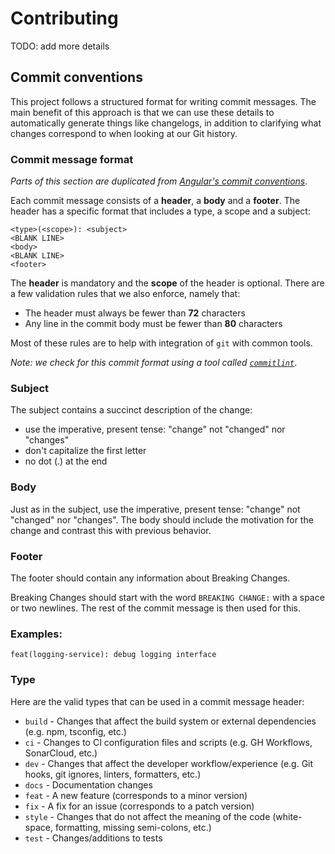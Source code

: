 # Contributing

TODO: add more details

## Commit conventions

This project follows a structured format for writing commit messages. The main
benefit of this approach is that we can use these details to automatically
generate things like changelogs, in addition to clarifying what changes
correspond to when looking at our Git history.

### Commit message format

_Parts of this section are duplicated from
[Angular's commit conventions](https://github.com/angular/angular/blob/master/CONTRIBUTING.md#-commit-message-guidelines)_.

Each commit message consists of a **header**, a **body** and a **footer**. The
header has a specific format that includes a type, a scope and a subject:

```git
<type>(<scope>): <subject>
<BLANK LINE>
<body>
<BLANK LINE>
<footer>
```

The **header** is mandatory and the **scope** of the header is optional. There
are a few validation rules that we also enforce, namely that:

- The header must always be fewer than **72** characters
- Any line in the commit body must be fewer than **80** characters

Most of these rules are to help with integration of `git` with common tools.

_Note: we check for this commit format using a tool called
[`commitlint`](https://commitlint.js.org/#/)_.

### Subject

The subject contains a succinct description of the change:

- use the imperative, present tense: "change" not "changed" nor "changes"
- don't capitalize the first letter
- no dot (.) at the end

### Body

Just as in the subject, use the imperative, present tense: "change" not
"changed" nor "changes". The body should include the motivation for the change
and contrast this with previous behavior.

### Footer

The footer should contain any information about Breaking Changes.

Breaking Changes should start with the word `BREAKING CHANGE:` with a space or two
newlines. The rest of the commit message is then used for this.

### Examples:

`feat(logging-service): debug logging interface`

### Type

Here are the valid types that can be used in a commit message header:

- `build` - Changes that affect the build system or external dependencies (e.g. npm, tsconfig, etc.)
- `ci` - Changes to CI configuration files and scripts (e.g. GH Workflows, SonarCloud, etc.)
- `dev` - Changes that affect the developer workflow/experience (e.g. Git hooks, git ignores, linters, formatters, etc.)
- `docs` - Documentation changes
- `feat` - A new feature (corresponds to a minor version)
- `fix` - A fix for an issue (corresponds to a patch version)
- `style` - Changes that do not affect the meaning of the code (white-space, formatting, missing semi-colons, etc.)
- `test` - Changes/additions to tests
